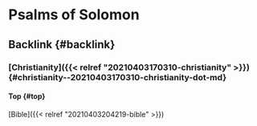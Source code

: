 # Psalms of Solomon


## Backlink {#backlink}


### [Christianity]({{< relref "20210403170310-christianity" >}}) {#christianity--20210403170310-christianity-dot-md}


#### Top {#top}

[Bible]({{< relref "20210403204219-bible" >}})
